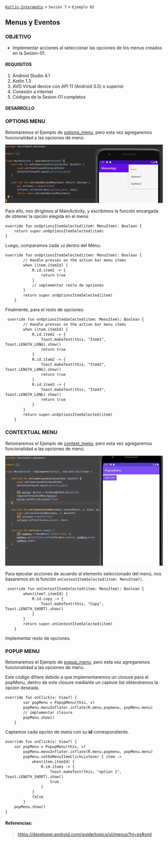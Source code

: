 
[`Kotlin-Intermedio`](../Readme.md) > `Sesión 7` > `Ejemplo 02`


## Menus y Eventos

### OBJETIVO

- Implementar acciones al seleccionar las opciones de los menus creados en la Sesion-01.

#### REQUISITOS

1. Android Studio 4.1
2. Kotlin 1.3
3. AVD Virtual device con API 11 (Android 3.0) o superior
4. Conexión a internet
5. Códigos de la Sesion-01 completos

#### DESARROLLO

### OPTIONS MENU

Retomaremos el Ejemplo de [options_menu](./options_menu), pero esta vez agregaremos funcionalidad a las opciones de menú.

![MainActivity](./images/4.png)


Para ello, nos dirigimos al MainActivity, y escribimos la función encargada de obtener la opción elegida en el menú.

```
override fun onOptionsItemSelected(item: MenuItem): Boolean {
	return super.onOptionsItemSelected(item)
}
```

Luego, comparamos cada `id` dentro del Menu.

```
override fun onOptionsItemSelected(item: MenuItem): Boolean {
        // Handle presses on the action bar menu items
        when (item.itemId) {
            R.id.item1 -> {
                return true
            }
            // implementar resto de opciones
        }
        return super.onOptionsItemSelected(item)
    }
```

Finalmente, para el resto de opciones:

```
 override fun onOptionsItemSelected(item: MenuItem): Boolean {
        // Handle presses on the action bar menu items
        when (item.itemId) {
            R.id.item1 -> {
                Toast.makeText(this, "Item1", Toast.LENGTH_LONG).show()
                return true
            }
            R.id.item2 -> {
                Toast.makeText(this, "Item2", Toast.LENGTH_LONG).show()
                return true
            }
            R.id.item3 -> {
                Toast.makeText(this, "Item3", Toast.LENGTH_LONG).show()
                return true
            }
        }
        return super.onOptionsItemSelected(item)
    }
```


### CONTEXTUAL MENU

Retomaremos el Ejemplo de [context_menu](./context_menu), pero esta vez agregaremos funcionalidad a las opciones de menú.

![MainActivity](./images/7.gif)

Para ejecutar acciones de acuerdo al elemento seleccionado del menú, nos basaremos en la función `onContextItemSelected(item: MenuItem?)`.

```
 override fun onContextItemSelected(item: MenuItem): Boolean {
        when(item?.itemId) {
            R.id.copy -> {
                Toast.makeText(this, "Copy", Toast.LENGTH_SHORT).show()
            }
        }
        return super.onContextItemSelected(item)
    }
```

Implementar resto de opciones.


### POPUP MENU

Retomaremos el Ejemplo de [popup_menu](./popup_menu), pero esta vez agregaremos funcionalidad a las opciones de menú.

Este código difiere debido a que implementaremos un closure para el popMenu, dentro de este closure mediante un capture list obtendremos la opcion deseada.

```
override fun onClick(v: View?) {
        var popMenu = PopupMenu(this, v)
        popMenu.menuInflater.inflate(R.menu.popmenu, popMenu.menu)
        // implementar closure
        popMenu.show()
    }
```

Captamos cada opción de menú con su **id** correspondiente.

```
override fun onClick(v: View?) {
    var popMenu = PopupMenu(this, v)
        popMenu.menuInflater.inflate(R.menu.popmenu, popMenu.menu)
        popMenu.setOnMenuItemClickListener { item ->
            when(item.itemId) {
                R.id.item1 -> {
                    Toast.makeText(this, "option 1", Toast.LENGTH_SHORT).show()
                    true
                }
            }
            false
        }
    popMenu.show()
}
```


#### Referencias: 

> https://developer.android.com/guide/topics/ui/menus?hl=es#xml
